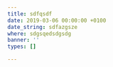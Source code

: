 ```yaml
---
title: sdfqsdf
date: 2019-03-06 00:00:00 +0100
date_string: sdfazgsze
where: sdgsqedsdgsdg
banner: ''
types: []

---
```

